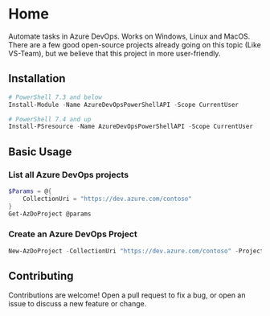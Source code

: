 # Home

Automate tasks in Azure DevOps. Works on Windows, Linux and MacOS. There are a few good open-source projects already going on this topic (Like VS-Team),
but we believe that this project in more user-friendly.

## Installation

```powershell
# PowerShell 7.3 and below
Install-Module -Name AzureDevOpsPowerShellAPI -Scope CurrentUser

# PowerShell 7.4 and up
Install-PSresource -Name AzureDevOpsPowerShellAPI -Scope CurrentUser
```

## Basic Usage

### List all Azure DevOps projects

```powershell
$Params = @{
    CollectionUri = "https://dev.azure.com/contoso"
}
Get-AzDoProject @params
```

### Create an Azure DevOps Project

```powershell
New-AzDoProject -CollectionUri "https://dev.azure.com/contoso" -ProjectName "Project 1"
```

## Contributing

Contributions are welcome! Open a pull request to fix a bug, or open an issue to discuss a new feature or change.
